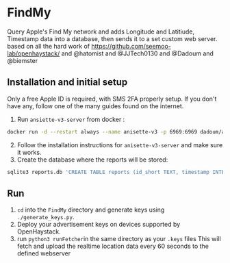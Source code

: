# FindMy
Query Apple's Find My network and adds Longitude and Latitiude, Timestamp data into a database, then sends it to a set custom web server. based on all the hard work of https://github.com/seemoo-lab/openhaystack/ and @hatomist and @JJTech0130 and @Dadoum and @biemster

## Installation and initial setup
Only a free Apple ID is required, with SMS 2FA properly setup. If you don't have any, follow one of the many guides found on the internet.

1. Run `ansiette-v3-server` from docker :
```bash
docker run -d --restart always --name anisette-v3 -p 6969:6969 dadoum/anisette-v3-server:latest
```
2. Follow the installation instructions for `anisette-v3-server` and make sure it works.
3. Create the database where the reports will be stored:
```bash
sqlite3 reports.db 'CREATE TABLE reports (id_short TEXT, timestamp INTEGER, datePublished INTEGER, payload TEXT, id TEXT, statusCode INTEGER, LONGITUDE REAL, LATITUDE REAL,PRIMARY KEY(id_short,timestamp), )'
```

## Run
1. `cd` into the `FindMy` directory and generate keys using `./generate_keys.py`.
2. Deploy your advertisement keys on devices supported by OpenHaystack. 
3. run `python3 runFetcher`in the same directory as your `.keys` files This will fetch and upload the realtime location data every 60 seconds to the defined webserver


